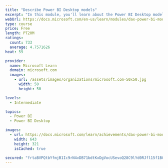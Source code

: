 ```yaml
---
title: "Describe Power BI Desktop models"
excerpt: "In this module, you'll learn about the Power BI Desktop model structure, star schema design basics, analytics queries, and report visual configuration. This module provides a strong foundation on which you can learn to optimize model designs and add model calculations."
webUrl: https://docs.microsoft.com/en-us/learn/modules/dax-power-bi-models/
type: course
price: Free
length: PT20M
ratings:
  count: 733
  average: 4.7571626
heat: 59

provider:
  name: Microsoft Learn
  domain: microsoft.com
  images:
    - url: /assets/images/organizations/microsoft.com-50x50.jpg
      width: 50
      height: 50

levels:
  - Intermediate

topics:
  - Power BI
  - Power BI Desktop

images:
  - url: https://docs.microsoft.com/learn/achievements/dax-power-bi-models-social.png
    width: 643
    height: 321
    isCached: true

secured: "frtaBVPQtbYfmjB1Ic9rN4vDB71bdtKxDgVocUSevoQ28C9lYd0RJfl15f1BGrhVsJx8DJKArbP6SPAvTgwhDBOsGBwOo2zYIcdzkAIUZE3WG1P6o9BIFUX9Bg4SZ1N7aserPnS/nn2ls5Z4ZmcxGrAPS0VK8u9lN/MqQD4yi7Cff5vFuQNx5kp6YMrqfi/R9hSPPx8WdrK6IL62E0A3Es7muQKanmL+lrQzfHdnKl5eVVHrQmcGat0mT1n18XvZld9qFUe07A+N/nG8LKmFOybplJuCfsR6jblyK9Pz49kWDdVTxMLq/fKhFU+eXxJyQZ6xvqdHI7t7l4EKyRUgpD/MgUmJPoG1gKtzeENT/rWoi6OnS5XNz5ixCwYwSA3vssvw0nTg+uEN39lgEXAiPx90IajgYhcvc5E/yUMXmtg=;E7x4eqFEKfpIuAk03DIYiA=="
---
```


